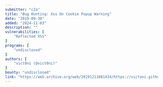 ```yaml
---
submitter: "c2a"
title: "Bug Hunting: Xss On Cookie Popup Warning"
date: "2019-09-30"
added: "2024-11-03"
description: ""
vulnerabilities: [
    "Reflected XSS"
]
programs: [
    "undisclosed"
]
authors: [
    "vict0ni (@vict0ni)"
]
bounty: "undisclosed"
link: "https://web.archive.org/web/20191211081434/https://victoni.github.io/bug-hunting-xss-on-cookie-popup-warning/"
---
```




